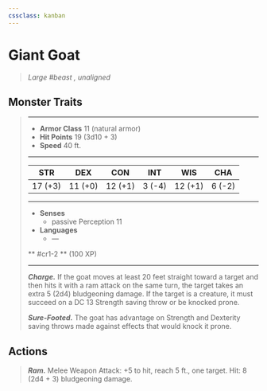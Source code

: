 ```yaml
---
cssclass: kanban
---
```


# Giant Goat
>*Large #beast , unaligned*
## Monster Traits
>___
>- **Armor Class** 11 (natural armor)
>- **Hit Points** 19 (3d10 + 3)
>- **Speed** 40 ft.
>___
>|STR|DEX|CON|INT|WIS|CHA|
>|:---:|:---:|:---:|:---:|:---:|:---:|
>|17 (+3)|11 (+0)|12 (+1)|3 (-4)|12 (+1)|6 (-2)|
>___
>- **Senses**
>	 - passive Perception 11
>- **Languages**
>	 - —
>
> ** #cr1-2 ** (100 XP)
>___
>***Charge.*** If the goat moves at least 20 feet straight toward a target and then hits it with a ram attack on the same turn, the target takes an extra 5 (2d4) bludgeoning damage. If the target is a creature, it must succeed on a DC 13 Strength saving throw or be knocked prone.  
>
>***Sure-Footed.*** The goat has advantage on Strength and Dexterity saving throws made against effects that would knock it prone.  
>
## Actions
>***Ram.*** Melee Weapon Attack: +5 to hit, reach 5 ft., one target. Hit: 8 (2d4 + 3) bludgeoning damage.
